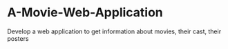 # A-Movie-Web-Application
Develop a web application to get information about movies, their cast, their posters
